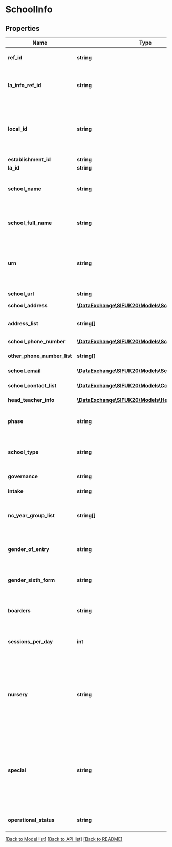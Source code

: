 # SchoolInfo

## Properties
Name | Type | Description | Notes
------------ | ------------- | ------------- | -------------
**ref_id** | **string** | The GUID that identifies this school. | 
**la_info_ref_id** | **string** | The ID (GUID) assigned to the LA of which this school is a member. | [optional] 
**local_id** | **string** | An ID assigned by the publishing agent for this school or establishment. This may be set to any value. | [optional] 
**establishment_id** | **string** |  | 
**la_id** | **string** |  | 
**school_name** | **string** | School&amp;#039;s name as indicated on the Annual Schools Census. | 
**school_full_name** | **string** | School&amp;#039;s full name as stated in the Instrument of Government. | [optional] 
**urn** | **string** | School Unique Reference Number. This number is an alternate to the Establishment Number. | [optional] 
**school_url** | **string** | URL for the school. | [optional] 
**school_address** | [**\DataExchange\SIFUK20\Models\SchoolAddress**](SchoolAddress.md) |  | [optional] 
**address_list** | **string[]** | Other addresses associated with the school. | [optional] 
**school_phone_number** | [**\DataExchange\SIFUK20\Models\SchoolPhoneNumber**](SchoolPhoneNumber.md) |  | [optional] 
**other_phone_number_list** | **string[]** | A list of the school&amp;#039;s phone numbers. | [optional] 
**school_email** | [**\DataExchange\SIFUK20\Models\SchoolEmail**](SchoolEmail.md) |  | [optional] 
**school_contact_list** | [**\DataExchange\SIFUK20\Models\Contact[]**](Contact.md) | A list of contacts at the school. | [optional] 
**head_teacher_info** | [**\DataExchange\SIFUK20\Models\HeadTeacherInfo**](HeadTeacherInfo.md) |  | [optional] 
**phase** | **string** | The high level code indicating the level of the educational institution. | [optional] 
**school_type** | **string** | An indication of the level of the educational institution. | [optional] 
**governance** | **string** | Governance afforded to this school. | [optional] 
**intake** | **string** | Intake type. | [optional] 
**nc_year_group_list** | **string[]** | Collection of National Curriculum Year Groups offered in this school or establishment. | [optional] 
**gender_of_entry** | **string** | Gender of learners allowed for entry to school. | [optional] 
**gender_sixth_form** | **string** | Gender of learners allowed for entry to Sixth Form. | [optional] 
**boarders** | **string** | Indicates whether the school supports boarders or not. | [optional] 
**sessions_per_day** | **int** | The number of sessions in the usual school day (usually two). | 
**nursery** | **string** | Indicates whether the school maintains a nursery class or not. Must be NO if Phase is set to MP, MS or SY. Must be YES if Phase is set to NY or EY. | [optional] 
**special** | **string** | Indicates whether the school has a special class/unit or not. Must be Yes if Phase &#x3D; SP. Any details will be stored in the associated SchoolInfoDetail object. | [optional] 
**operational_status** | **string** | Operational condition of a school. | [optional] 

[[Back to Model list]](../README.md#documentation-for-models) [[Back to API list]](../README.md#documentation-for-api-endpoints) [[Back to README]](../README.md)


